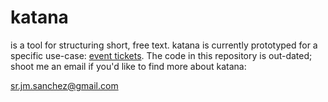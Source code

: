 # katana

is a tool for structuring short, free text. katana is currently prototyped for a specific use-case: [event tickets](https://itunes.apple.com/us/app/nearo-tickets-more-near-you/id954144217). 
The code in this repository is out-dated; shoot me an email if you'd like to find more about katana:

sr.jm.sanchez@gmail.com
